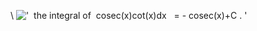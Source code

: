 \\
!['  the integral of  cosec(x)cot(x)dx   = - cosec(x)+C . '](../dictionary/equation_images/3969.1..png)
